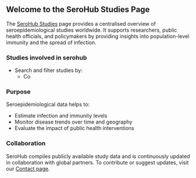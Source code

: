 
## Welcome to the SeroHub Studies Page

The [SeroHub Studies](https://serohub.net/studies/) page provides a centralised overview of seroepidemiological studies worldwide. It supports researchers, public health officials, and policymakers by providing insights into population-level immunity and the spread of infection.

### Studies involved in serohub

- Search and filter studies by:
  - Co

### Purpose

Seroepidemiological data helps to:
- Estimate infection and immunity levels
- Monitor disease trends over time and geography
- Evaluate the impact of public health interventions

###  Collaboration

SeroHub compiles publicly available study data and is continuously updated in collaboration with global partners. To contribute or suggest updates, visit our [Contact page](https://serohub.net/contact/).


